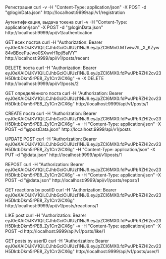 Регистрация
curl -v -H "Content-Type: application/json" -X POST -d  "@loginData.json" http://localhost:9999/api/v1/registration

Аутентификация, выдача токена
curl -v -H "Content-Type: application/json" -X POST -d  "@loginData.json" http://localhost:9999/api/v1/authentication

GET всех постов
curl -H "Authorization: Bearer eyJ0eXAiOiJKV1QiLCJhbGciOiJIUzI1NiJ9.eyJpZCI6Mn0.MTwiw7lL_X_KZyw84vBBcePuJwo0SXwvH1ipjl5aIVY" http://localhost:9999/api/v1/posts/recent

DELETE поста
curl -H "Authorization: Bearer eyJ0eXAiOiJKV1QiLCJhbGciOiJIUzI1NiJ9.eyJpZCI6MX0.fdPwJPbRZHI2cv23H5DktbDkm5rPE8_Zy1Crr2iCX6g" -v -X DELETE http://localhost:9999/api/v1/posts/2

GET определённого поста
curl -H "Authorization: Bearer eyJ0eXAiOiJKV1QiLCJhbGciOiJIUzI1NiJ9.eyJpZCI6MX0.fdPwJPbRZHI2cv23H5DktbDkm5rPE8_Zy1Crr2iCX6g" http://localhost:9999/api/v1/posts/1

CREATE поста
curl -H "Authorization: Bearer eyJ0eXAiOiJKV1QiLCJhbGciOiJIUzI1NiJ9.eyJpZCI6MX0.fdPwJPbRZHI2cv23H5DktbDkm5rPE8_Zy1Crr2iCX6g" -v -H "Content-Type: application/json" -X POST -d  "@postData.json" http://localhost:9999/api/v1/posts

UPDATE POST
curl -H "Authorization: Bearer eyJ0eXAiOiJKV1QiLCJhbGciOiJIUzI1NiJ9.eyJpZCI6MX0.fdPwJPbRZHI2cv23H5DktbDkm5rPE8_Zy1Crr2iCX6g" -H "Content-Type: application/json" -X PUT -d "@data.json"  http://localhost:9999/api/v1/posts/1

REPOST
curl -H "Authorization: Bearer eyJ0eXAiOiJKV1QiLCJhbGciOiJIUzI1NiJ9.eyJpZCI6MX0.fdPwJPbRZHI2cv23H5DktbDkm5rPE8_Zy1Crr2iCX6g" -v -H "Content-Type: application/json" -X POST -d  "@data.json" http://localhost:9999/api/v1/posts/repost/1

GET reactions by postID
curl -H "Authorization: Bearer eyJ0eXAiOiJKV1QiLCJhbGciOiJIUzI1NiJ9.eyJpZCI6MX0.fdPwJPbRZHI2cv23H5DktbDkm5rPE8_Zy1Crr2iCX6g" http://localhost:9999/api/v1/posts/reactions/1

LIKE post
curl -H "Authorization: Bearer eyJ0eXAiOiJKV1QiLCJhbGciOiJIUzI1NiJ9.eyJpZCI6MX0.fdPwJPbRZHI2cv23H5DktbDkm5rPE8_Zy1Crr2iCX6g" -v -H "Content-Type: application/json" -X POST -d  http://localhost:9999/api/v1/posts/like/1

GET posts by userID
curl -H "Authorization: Bearer eyJ0eXAiOiJKV1QiLCJhbGciOiJIUzI1NiJ9.eyJpZCI6MX0.fdPwJPbRZHI2cv23H5DktbDkm5rPE8_Zy1Crr2iCX6g" http://localhost:9999/api/v1/posts/user/1
